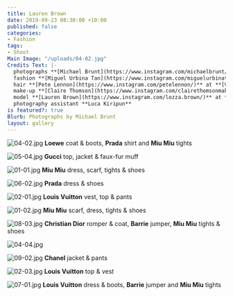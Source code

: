 ```yaml
---
title: Lauren Brown
date: 2019-09-23 08:30:00 +10:00
published: false
categories:
- Fashion
tags:
- Shoot
Main Image: "/uploads/04-02.jpg"
Credits Text: |-
  photographs **[Michael Brunt](https://www.instagram.com/michaelbrunt/)** at **[Assembly Agency](https://www.instagram.com/assemblyagency/)**
  fashion **[Miguel Urbina Tan](https://www.instagram.com/miguelurbinatan/)**
  hair **[Pete Lennon](https://www.instagram.com/petelennon/)** at **[Viviens Creative](https://www.instagram.com/vivienscreative/)**
  make-up **[Claire Thomson](https://www.instagram.com/clairethomsonmakeup/)**
  model **[Lauren Brown](https://www.instagram.com/lozza.brown/)** at **[IMG](https://www.instagram.com/imgmodels/)**
  photography assistant **Luca Kiripun**
is featured?: true
Blurb: Photographs by Michael Brunt
layout: gallery
---
```


![04-02.jpg](/uploads/04-02.jpg)
**Loewe** coat & boots, **Prada** shirt and **Miu Miu** tights

![05-04.jpg](/uploads/05-04.jpg)
**Gucci** top, jacket & faux-fur muff

![01-01.jpg](/uploads/01-01.jpg)
**Miu Miu** dress, scarf, tights & shoes

![06-02.jpg](/uploads/06-02.jpg)
**Prada** dress & shoes

![02-01.jpg](/uploads/02-01.jpg)
**Louis Vuitton** vest, top & pants

![01-02.jpg](/uploads/01-02.jpg)
**Miu Miu** scarf, dress, tights & shoes

![08-03.jpg](/uploads/08-03.jpg)
**Christian Dior** romper & coat, **Barrie** jumper, **Miu Miu** tights & shoes

![04-04.jpg](/uploads/04-04.jpg)

![09-02.jpg](/uploads/09-02.jpg)
**Chanel** jacket & pants

![02-03.jpg](/uploads/02-03.jpg)
**Louis Vuitton** top & vest

![07-01.jpg](/uploads/07-01.jpg)
**Louis Vuitton** dress & boots, **Barrie** jumper and **Miu Miu** tights




